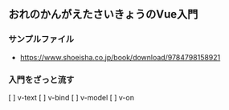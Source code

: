 ## おれのかんがえたさいきょうのVue入門

### サンプルファイル
- https://www.shoeisha.co.jp/book/download/9784798158921

### 入門をざっと流す
[ ] v-text
[ ] v-bind
[ ] v-model
[ ] v-on

